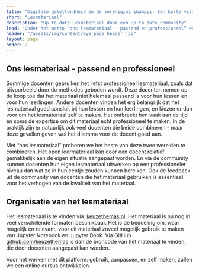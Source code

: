 ```yaml
---
title: "Digitale geletterdheid en de vereniging i&amp;i. Een korte visie."
short: "Lesmateriaal"
description: "Up to date Lesmateriaal door een Up to date community"
lead: "Onder het motto “ons lesmateriaal - passend en professioneel” werkt een community van informatica-docenten en andere experts aan open leermateriaal."
header: "/assets/img/content/eye_page_header.jpg"
layout: page
order: 2
---
```


## Ons lesmateriaal - passend en professioneel
Sommige docenten gebruiken het liefst professioneel lesmateriaal, zoals dat bijvoorbeeld door de methodes geboden wordt. Deze docenten nemen op de koop toe dat het materiaal niet helemaal passend is voor hun lessen en voor hun leerlingen. Andere docenten vinden het erg belangrijk dat het lesmateriaal goed aansluit bij hun lessen en hun leerlingen, en kiezen er dan voor om het lesmateriaal zelf te maken. Het ontbreekt hen vaak aan de tijd en soms de expertise om dit materiaal echt professioneel te maken. In de praktijk zijn er natuurlijk ook veel docenten die beide combineren - maar deze gevallen geven wel het dilemma voor de docent goed aan.

Met “ons lesmateriaal” proberen we het beste van deze twee werelden te combineren. Het open leermateriaal kan door een docent relatief gemakkelijk aan de eigen situatie aangepast worden. En via de community kunnen docenten hun eigen lesmateriaal uitwerken op een professioneler niveau dan wat ze in hun eentje zouden kunnen bereiken. Ook de feedback uit de community van docenten die het materiaal gebruiken is essentieel voor het verhogen van de kwaliteit van het materiaal.

## Organisatie van het lesmateriaal
Het lesmateriaal is te vinden via: [keuzethemas.nl](www.keuzethemas.nl). Het materiaal is nu nog in veel verschillende formaten beschikbaar. Het is de bedoeling om, waar mogelijk en relevant, voor dit materiaal zoveel mogelijk gebruik te maken van Jupyter Notebook en Jupyter Book. Via GitHub [github.com/keuzethemas](www.github.com/keuzethemas) is dan de broncode van het materiaal te vinden, die door docenten aangepast kan worden.

Voor het werken met dit platform: gebruik, aanpassen, en zelf maken, zullen we een online cursus ontwikkelen.

